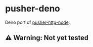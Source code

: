 # pusher-deno
Deno port of [pusher-http-node](https://github.com/pusher/pusher-http-node).  
## ⚠️ Warning: Not yet tested
